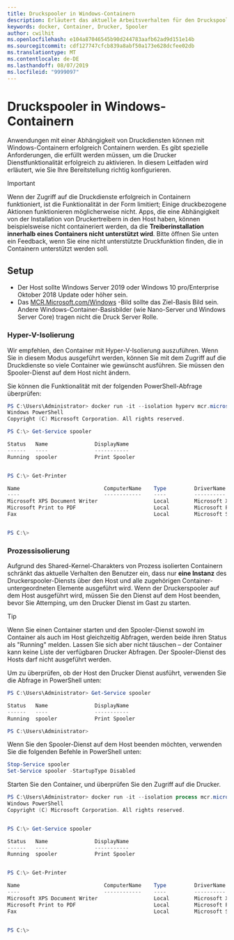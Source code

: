 ```yaml
---
title: Druckspooler in Windows-Containern
description: Erläutert das aktuelle Arbeitsverhalten für den Druckspooler-Dienst in Windows-Containern
keywords: docker, Container, Drucker, Spooler
author: cwilhit
ms.openlocfilehash: e104a87046545b90d244783aafb62ad9d151e14b
ms.sourcegitcommit: cdf127747cfcb839a8abf50a173e628dcfee02db
ms.translationtype: MT
ms.contentlocale: de-DE
ms.lasthandoff: 08/07/2019
ms.locfileid: "9999097"
---
```

# <a name="print-spooler-in-windows-containers"></a>Druckspooler in Windows-Containern

Anwendungen mit einer Abhängigkeit von Druckdiensten können mit Windows-Containern erfolgreich Containern werden. Es gibt spezielle Anforderungen, die erfüllt werden müssen, um die Drucker Dienstfunktionalität erfolgreich zu aktivieren. In diesem Leitfaden wird erläutert, wie Sie Ihre Bereitstellung richtig konfigurieren.

> [!IMPORTANT]
> Wenn der Zugriff auf die Druckdienste erfolgreich in Containern funktioniert, ist die Funktionalität in der Form limitiert; Einige druckbezogene Aktionen funktionieren möglicherweise nicht. Apps, die eine Abhängigkeit von der Installation von Druckertreibern in den Host haben, können beispielsweise nicht containeriert werden, da die **Treiberinstallation innerhalb eines Containers nicht unterstützt wird**. Bitte öffnen Sie unten ein Feedback, wenn Sie eine nicht unterstützte Druckfunktion finden, die in Containern unterstützt werden soll.

## <a name="setup"></a>Setup

* Der Host sollte Windows Server 2019 oder Windows 10 pro/Enterprise Oktober 2018 Update oder höher sein.
* Das [MCR.Microsoft.com/Windows](https://hub.docker.com/_/microsoft-windowsfamily-windows) -Bild sollte das Ziel-Basis Bild sein. Andere Windows-Container-Basisbilder (wie Nano-Server und Windows Server Core) tragen nicht die Druck Server Rolle.

### <a name="hyper-v-isolation"></a>Hyper-V-Isolierung

Wir empfehlen, den Container mit Hyper-V-Isolierung auszuführen. Wenn Sie in diesem Modus ausgeführt werden, können Sie mit dem Zugriff auf die Druckdienste so viele Container wie gewünscht ausführen. Sie müssen den Spooler-Dienst auf dem Host nicht ändern.

Sie können die Funktionalität mit der folgenden PowerShell-Abfrage überprüfen:

```PowerShell
PS C:\Users\Administrator> docker run -it --isolation hyperv mcr.microsoft.com/windows:1809 powershell.exe
Windows PowerShell
Copyright (C) Microsoft Corporation. All rights reserved.

PS C:\> Get-Service spooler

Status   Name               DisplayName
------   ----               -----------
Running  spooler            Print Spooler


PS C:\> Get-Printer

Name                           ComputerName    Type         DriverName                PortName        Shared   Published
----                           ------------    ----         ----------                --------        ------   --------
Microsoft XPS Document Writer                  Local        Microsoft XPS Document... PORTPROMPT:     False    False
Microsoft Print to PDF                         Local        Microsoft Print To PDF    PORTPROMPT:     False    False
Fax                                            Local        Microsoft Shared Fax D... SHRFAX:         False    False


PS C:\>
```

### <a name="process-isolation"></a>Prozessisolierung

Aufgrund des Shared-Kernel-Charakters von Prozess isolierten Containern schränkt das aktuelle Verhalten den Benutzer ein, dass nur **eine Instanz** des Druckerspooler-Diensts über den Host und alle zugehörigen Container-untergeordneten Elemente ausgeführt wird. Wenn der Druckerspooler auf dem Host ausgeführt wird, müssen Sie den Dienst auf dem Host beenden, bevor Sie Attemping, um den Drucker Dienst im Gast zu starten.

> [!TIP]
> Wenn Sie einen Container starten und den Spooler-Dienst sowohl im Container als auch im Host gleichzeitig Abfragen, werden beide ihren Status als "Running" melden. Lassen Sie sich aber nicht täuschen – der Container kann keine Liste der verfügbaren Drucker Abfragen. Der Spooler-Dienst des Hosts darf nicht ausgeführt werden. 

Um zu überprüfen, ob der Host den Drucker Dienst ausführt, verwenden Sie die Abfrage in PowerShell unten:

```PowerShell
PS C:\Users\Administrator> Get-Service spooler

Status   Name               DisplayName
------   ----               -----------
Running  spooler            Print Spooler

PS C:\Users\Administrator>
```

Wenn Sie den Spooler-Dienst auf dem Host beenden möchten, verwenden Sie die folgenden Befehle in PowerShell unten:

```PowerShell
Stop-Service spooler
Set-Service spooler -StartupType Disabled
```

Starten Sie den Container, und überprüfen Sie den Zugriff auf die Drucker.

```PowerShell
PS C:\Users\Administrator> docker run -it --isolation process mcr.microsoft.com/windows:1809 powershell.exe
Windows PowerShell
Copyright (C) Microsoft Corporation. All rights reserved.


PS C:\> Get-Service spooler

Status   Name               DisplayName
------   ----               -----------
Running  spooler            Print Spooler


PS C:\> Get-Printer

Name                           ComputerName    Type         DriverName                PortName        Shared   Published
----                           ------------    ----         ----------                --------        ------   --------
Microsoft XPS Document Writer                  Local        Microsoft XPS Document... PORTPROMPT:     False    False
Microsoft Print to PDF                         Local        Microsoft Print To PDF    PORTPROMPT:     False    False
Fax                                            Local        Microsoft Shared Fax D... SHRFAX:         False    False


PS C:\>
```